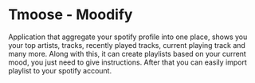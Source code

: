 # Tmoose - Moodify

Application that aggregate your spotify profile into one place, shows you your top artists, tracks, recently played tracks, current playing track and many more. Along with this, it can create playlists based on your current mood, you just need to give instructions. After that you can easily import playlist to your spotify account. 
